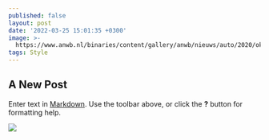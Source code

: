 ```yaml
---
published: false
layout: post
date: '2022-03-25 15:01:35 +0300'
image: >-
  https://www.anwb.nl/binaries/content/gallery/anwb/nieuws/auto/2020/oktober/fiat500e-4.jpg
tags: Style
---
```

## A New Post

Enter text in [Markdown](http://daringfireball.net/projects/markdown/). Use the toolbar above, or click the **?** button for formatting help.

![]({{site.baseurl}}/https://www.anwb.nl/binaries/content/gallery/anwb/nieuws/auto/2020/oktober/fiat500e-4.jpg)
